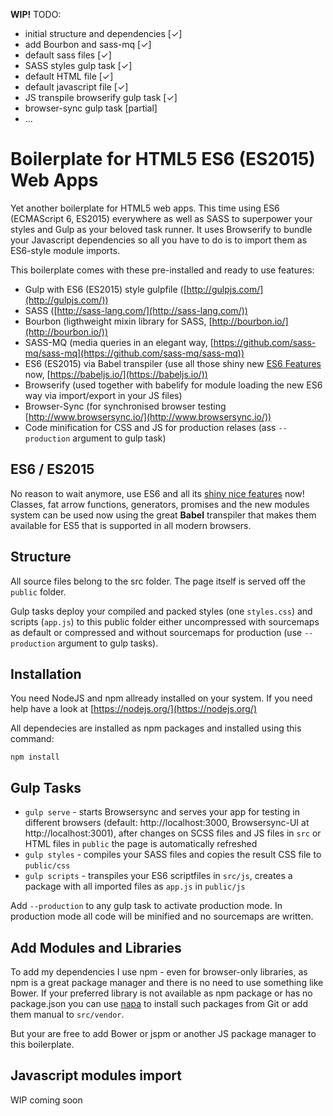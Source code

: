 **WIP!** 
TODO:
- initial structure and dependencies [✓]
- add Bourbon and sass-mq [✓]
- default sass files [✓]
- SASS styles gulp task [✓]
- default HTML file [✓]
- default javascript file [✓]
- JS transpile browserify gulp task [✓]
- browser-sync gulp task [partial]
- ...

# Boilerplate for HTML5 ES6 (ES2015) Web Apps

Yet another boilerplate for HTML5 web apps. This time using ES6 (ECMAScript 6, ES2015) everywhere as well as SASS to superpower your styles and Gulp as your beloved task runner. It uses Browserify to bundle your Javascript dependencies so all you have to do is to import them as ES6-style module imports.

This boilerplate comes with these pre-installed and ready to use features:

- Gulp with ES6 (ES2015) style gulpfile ([http://gulpjs.com/](http://gulpjs.com/))
- SASS ([http://sass-lang.com/](http://sass-lang.com/))
- Bourbon (ligthweight mixin library for SASS, [http://bourbon.io/](http://bourbon.io/))
- SASS-MQ (media queries in an elegant way, [https://github.com/sass-mq/sass-mq](https://github.com/sass-mq/sass-mq))
- ES6 (ES2015) via Babel transpiler (use all those shiny new [ES6 Features](http://es6-features.org/) now, [https://babeljs.io/](https://babeljs.io/))
- Browserify (used together with babelify for module loading the new ES6 way via import/export in your JS files)
- Browser-Sync (for synchronised browser testing [http://www.browsersync.io/](http://www.browsersync.io/))
- Code minification for CSS and JS for production relases (ass `--production` argument to gulp task)

## ES6 / ES2015

No reason to wait anymore, use ES6 and all its [shiny nice features](http://es6-features.org/) now! Classes, fat arrow functions, generators, promises and the new modules system can be used now using the great **Babel** transpiler that makes them available for ES5 that is supported in all modern browsers.


## Structure

All source files belong to the src folder. The page itself is served off the ```public``` folder.

Gulp tasks deploy your compiled and packed styles (one ```styles.css```) and scripts (```app.js```) to this public folder either uncompressed with sourcemaps as default or compressed and without sourcemaps for production (use ```--production``` argument to gulp tasks).


## Installation

You need NodeJS and npm allready installed on your system. If you need help have a look at [https://nodejs.org/](https://nodejs.org/)

All dependecies are installed as npm packages and installed using this command:

```
npm install
```

## Gulp Tasks

* `gulp serve` - starts Browsersync and serves your app for testing in different browsers (default: http://localhost:3000, Browsersync-UI at http://localhost:3001), after changes on SCSS files and JS files in `src` or HTML files in `public` the page is automatically refreshed
* `gulp styles` - compiles your SASS files and copies the result CSS file to `public/css`
* `gulp scripts` - transpiles your ES6 scriptfiles in `src/js`, creates a package with all imported files as `app.js` in `public/js`

Add `--production` to any gulp task to activate production mode. In production mode all code will be minified and no sourcemaps are written.

## Add Modules and Libraries

To add my dependencies I use npm - even for browser-only libraries, as npm is a great package manager and there is no need to use something like Bower. If your preferred library is not available as npm package or has no package.json you can use [napa](https://www.npmjs.com/package/napa) to install such packages from Git or add them manual to ```src/vendor```.

But your are free to add Bower or jspm or another JS package manager to this boilerplate. 

## Javascript modules import

WIP coming soon
  
